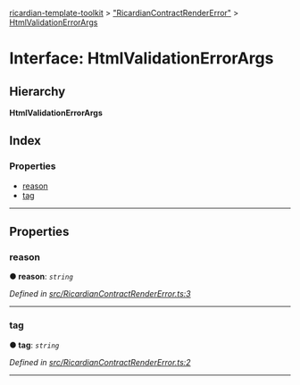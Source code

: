 [ricardian-template-toolkit](../README.md) > ["RicardianContractRenderError"](../modules/_ricardiancontractrendererror_.md) > [HtmlValidationErrorArgs](../interfaces/_ricardiancontractrendererror_.htmlvalidationerrorargs.md)

# Interface: HtmlValidationErrorArgs

## Hierarchy

**HtmlValidationErrorArgs**

## Index

### Properties

* [reason](_ricardiancontractrendererror_.htmlvalidationerrorargs.md#reason)
* [tag](_ricardiancontractrendererror_.htmlvalidationerrorargs.md#tag)

---

## Properties

<a id="reason"></a>

###  reason

**● reason**: *`string`*

*Defined in [src/RicardianContractRenderError.ts:3](https://github.com/EOSIO/ricardian-template-toolkit/blob/c1cccb0/src/RicardianContractRenderError.ts#L3)*

___
<a id="tag"></a>

###  tag

**● tag**: *`string`*

*Defined in [src/RicardianContractRenderError.ts:2](https://github.com/EOSIO/ricardian-template-toolkit/blob/c1cccb0/src/RicardianContractRenderError.ts#L2)*

___

